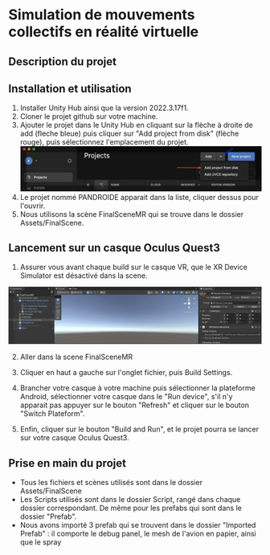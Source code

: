 # Simulation de mouvements collectifs en réalité virtuelle

## Description du projet

## Installation et utilisation

 1. Installer Unity Hub ainsi que la version 2022.3.17f1.
 2. Cloner le projet github sur votre machine.
 3. Ajouter le projet dans le Unity Hub en cliquant sur la flèche à droite de add (fleche bleue) puis cliquer sur "Add project from disk" (flèche  rouge), puis sélectionnez l'emplacement du projet.
 ![UnityHub](/image/UnityHub.png)
 4. Le projet nommé PANDROIDE apparait dans la liste, cliquer dessus pour l'ouvrir.
 5. Nous utilisons la scène FinalSceneMR qui se trouve dans le dossier Assets/FinalScene.

## Lancement sur un casque Oculus Quest3
 1. Assurer vous avant chaque build sur le casque VR, que le XR Device Simulator est désactivé dans la scene.
 <!-- Mettre screen du device -->
 ![DeviceSimulator](/image/DeviceSimulator.png)

 2. Aller dans la scene FinalSceneMR

 3. Cliquer en haut a gauche sur l'onglet fichier, puis Build Settings.

 4. Brancher votre casque à votre machine puis sélectionner la plateforme Android, sélectionner votre casque dans le "Run device", s'il n'y apparait pas appuyer sur le bouton "Refresh" et cliquer sur le bouton "Switch Plateform".

 5. Enfin, cliquer sur le bouton "Build and Run", et le projet pourra se lancer sur votre casque Oculus Quest3.


## Prise en main du projet

 - Tous les fichiers et scènes utilisés sont dans le dossier Assets/FinalScene
 - Les Scripts utilisés sont dans le dossier Script, rangé dans chaque dossier correspondant. De même pour les prefabs qui sont dans le dossier "Prefab".
 - Nous avons importé 3 prefab qui se trouvent dans le dossier "Imported Prefab" : il comporte le debug panel, le mesh de l'avion en papier, ainsi que le spray